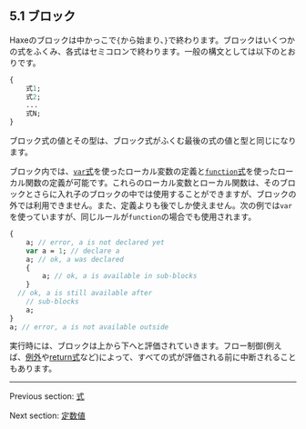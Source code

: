 ## 5.1 ブロック

Haxeのブロックは中かっこで`{`から始まり、`}`で終わります。ブロックはいくつかの式をふくみ、各式はセミコロンで終わります。一般の構文としては以下のとおりです。

```haxe
{
	式1;
	式2;
	...
	式N;
}
```

ブロック式の値とその型は、ブロック式がふくむ最後の式の値と型と同じになります。

ブロック内では、[`var`式](expression-var.md)を使ったローカル変数の定義と[`function`式](expression-function.md)を使ったローカル関数の定義が可能です。これらのローカル変数とローカル関数は、そのブロックとさらに入れ子のブロックの中では使用することができますが、ブロックの外では利用できません。また、定義よりも後でしか使えません。次の例では`var`を使っていますが、同じルールが`function`の場合でも使用されます。

```haxe
{
	a; // error, a is not declared yet
	var a = 1; // declare a
	a; // ok, a was declared
	{
		a; // ok, a is available in sub-blocks
	}
  // ok, a is still available after
	// sub-blocks	
	a;
}
a; // error, a is not available outside
```

実行時には、ブロックは上から下へと評価されていきます。フロー制御(例えば、[例外](expression-try-catch.md)や[return式](expression-return.md)など)によって、すべての式が評価される前に中断されることもあります。

---

Previous section: [式](expression.md)

Next section: [定数値](expression-constants.md)